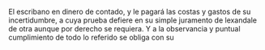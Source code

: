 El escribano en dinero de contado, y le pagará las costas y gastos de su incertidumbre, a cuya prueba defiere en su simple juramento de lexandale de otra aunque por derecho se requiera. Y a la observancia y puntual cumplimiento de todo lo referido se obliga con su